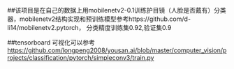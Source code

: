 ##该项目是在自己的数据上用mobilenetv2-0.1训练护目镜（人脸是否戴有）分类器，mobilenetv2结构实现和预训练模型参考https://github.com/d-li14/mobilenetv2.pytorch，
分类精度训练集0.92,验证集0.9

##tensorboard 可视化可以参考 https://github.com/longpeng2008/yousan.ai/blob/master/computer_vision/projects/classification/pytorch/simpleconv3/train.py

##
